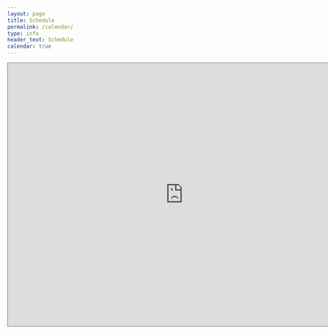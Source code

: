 ```yaml
---
layout: page
title: Schedule
permalink: /calendar/
type: info
header_text: Schedule
calendar: true
---
```

<div class="span3">
<div id="upcoming"></div><!--/span-->
</div>
<div class="span9">
	<iframe src="https://calendar.google.com/calendar/embed?height=600&amp;wkst=1&amp;bgcolor=%23A79B8E&amp;ctz=America%2FToronto&amp;src=bzhnb2YxdTlrM2xsdGdhY2lscmQyMDlmbGdAZ3JvdXAuY2FsZW5kYXIuZ29vZ2xlLmNvbQ&amp;color=%23616161&amp;showTitle=1&amp;showNav=1&amp;showPrint=0&amp;showTabs=1&amp;showCalendars=1" style="border:solid 1px #777" width="800" height="600" frameborder="0" scrolling="no"></iframe>
</div><!--/span-->
